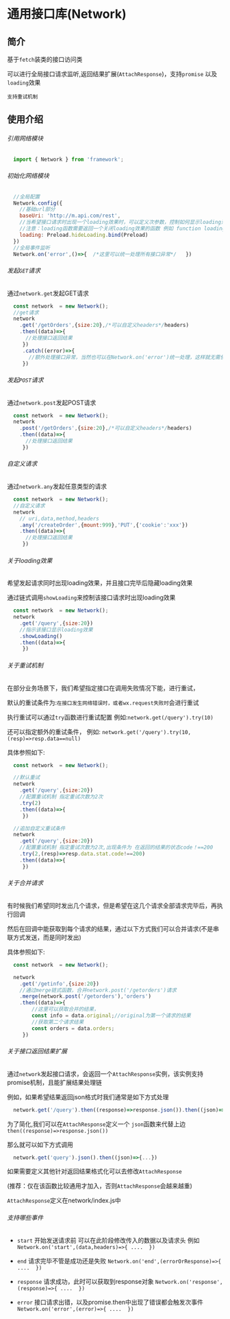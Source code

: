 # 通用接口库(Network)

## 简介

基于`fetch`装类的接口访问类

可以进行全局接口请求监听,返回结果扩展(`AttachResponse`)，支持`promise` 以及`loading`效果 

`支持重试机制`

## 使用介绍

###### 引用网络模块

```js
  import { Network } from 'framework';
```

###### 初始化网络模块

```js
  //全局配置
  Network.config({
    //基础url部分
    baseUri: 'http://m.api.com/rest',
    //当希望接口请求时出现一个loading效果时，可以定义次参数，控制如何显示loading消息
    //注意：loading函数需要返回一个关闭loading效果的函数 例如 function loading(){  showLoading();return hideLoading;     }
    loading: Preload.hideLoading.bind(Preload)
  })
  //全局事件监听
  Network.on('error',()=>{  /*这里可以统一处理所有接口异常*/   })
```

###### 发起`GET`请求

通过`network.get`发起GET请求

```js
  const network  = new Network();
  //get请求
  network
    .get('/getOrders',{size:20},/*可以自定义headers*/headers)
    .then((data)=>{
      //处理接口返回结果
     })
     .catch((error)=>{
       //额外处理接口异常，当然也可以在Network.on('error')统一处理，这样就无需使用catch
     })
```

###### 发起`POST`请求

通过`network.post`发起POST请求

```js
  const network  = new Network();
  network
    .post('/getOrders',{size:20},/*可以自定义headers*/headers)
    .then((data)=>{
      //处理接口返回结果
     })

```

###### 自定义请求

通过`network.any`发起任意类型的请求

```js
  const network  = new Network();
  //自定义请求
  network
    // uri,data,method,headers
    .any('/createOrder',{mount:999},'PUT',{'cookie':'xxx'})
    .then((data)=>{
      //处理接口返回结果
     })
```

###### 关于loading效果

希望发起请求同时出现loading效果，并且接口完毕后隐藏loading效果

通过链式调用`showLoading`来控制该接口请求时出现loading效果

```js
  const network  = new Network();
  network
    .get('/query',{size:20})
    //指示该接口显示loading效果
    .showLoading()
    .then((data)=>{
     })
```

###### 关于重试机制

在部分业务场景下，我们希望指定接口在调用失败情况下能，进行重试，

默认的重试条件为:`在接口发生网络错误时，或者wx.request失败时`会进行重试

执行重试可以通过`try`函数进行重试配置 例如:`network.get(/query').try(10)`

还可以指定额外的重试条件， 例如: `network.get('/query').try(10,(resp)=>resp.data==null)`

具体参照如下:

```js
  const network  = new Network();

  //默认重试
  network
    .get('/query',{size:20})
    //配置重试机制 指定重试次数为2次
    .try(2)
    .then((data)=>{
     })

  //追加自定义重试条件
  network
    .get('/query',{size:20})
    //配置重试机制 指定重试次数为2次,出现条件为 在返回的结果的状态code！==200
    .try(2,(resp)=>resp.data.stat.code!==200)
    .then((data)=>{
     })

```

###### 关于合并请求

有时候我们希望同时发出几个请求，但是希望在这几个请求全部请求完毕后，再执行回调

然后在回调中能获取到每个请求的结果，通过以下方式我们可以合并请求(不是串联方式发送，而是同时发出)

具体参照如下:

```js
  const network  = new Network();

  network
    .get('/getinfo',{size:20})
    //通过merge链式函数，合并network.post('/getorders')请求
    .merge(network.post('/getorders'),'orders')
    .then((data)=>{
        //这里可以获取合并的结果，
        const info = data.original;//original为第一个请求的结果
        //获取第二个请求结果
        const orders = data.orders;
     })

```

###### 关于接口返回结果扩展

通过`network`发起接口请求，会返回一个`AttachResponse`实例，该实例支持promise机制，且能扩展结果处理链

例如，如果希望结果返回json格式时我们通常是如下方式处理

```js
  network.get('/query').then((response)=>response.json()).then((json)=>{...})
```

为了简化,我们可以在`AttachResponse`定义一个 `json`函数来代替上边`then((response)=>response.json())`

那么就可以如下方式调用

```js
  network.get('query').json().then((json)=>{...})
```

如果需要定义其他针对返回结果格式化可以去修改`AttachResponse`

(推荐：仅在该函数比较通用才加入，否则`AttachResponse`会越来越重)

`AttachResponse`定义在network/index.js中

###### 支持哪些事件

- `start`  开始发送请求前 可以在此阶段修改传入的数据以及请求头 例如   `Network.on('start',(data,headers)=>{ ....  })`

- `end` 请求完毕不管是成功还是失败  `Network.on('end',(errorOrResponse)=>{ ....  })`

- `response` 请求成功，此时可以获取到response对象 `Network.on('response',(response)=>{ ....  })`

- `error` 接口请求出错，以及promise.then中出现了错误都会触发次事件 `Network.on('error',(error)=>{ ....  })`